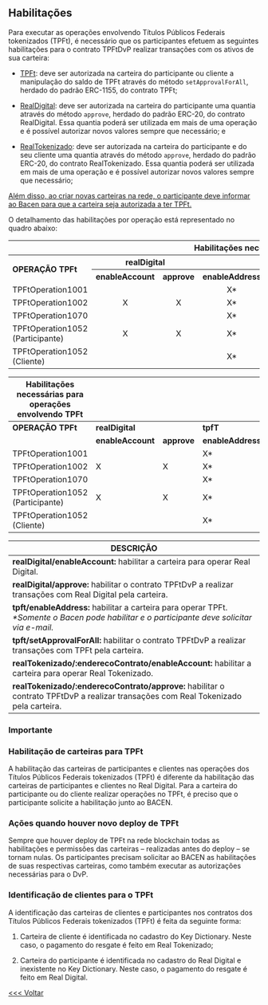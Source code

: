 ## Habilitações

Para executar as operações envolvendo Títulos Públicos Federais tokenizados (TPFt), é necessário que os participantes efetuem as seguintes habilitações para o contrato TPFtDvP realizar transações com os ativos de sua carteira:

- <span style="text-decoration: underline;">TPFt</span>: deve ser autorizada na carteira do participante ou cliente a manipulação do saldo de TPFt através do método `setApprovalForAll`, herdado do padrão ERC-1155, do contrato TPFt;

- <span style="text-decoration: underline;">RealDigital</span>: deve ser autorizada na carteira do participante uma quantia através do método `approve`, herdado do padrão ERC-20, do contrato RealDigital. Essa quantia poderá ser utilizada em mais de uma operação e é possível autorizar novos valores sempre que necessário; e

- <span style="text-decoration: underline;">RealTokenizado</span>: deve ser autorizada na carteira do participante e do seu cliente uma quantia através do método `approve`, herdado do padrão ERC-20, do contrato RealTokenizado. Essa quantia poderá ser utilizada em mais de uma operação e é possível autorizar novos valores sempre que necessário;

<span style="text-decoration: underline;">Além disso, ao criar novas carteiras na rede, o participante deve informar ao Bacen para que a carteira seja autorizada a ter TPFt.</span> 

O detalhamento das habilitações por operação está representado no quadro abaixo:

<table>
  <tr style="font-weight:bold;">
    <th colspan="7" style="text-align:center;">Habilitações necessárias para operações envolvendo TPFt</th>
  </tr>
  <tr>
    <th rowspan="2" style="text-align:left;">OPERAÇÃO TPFt</th>
    <th colspan="2" style="text-align:center;">realDigital</th>
    <th colspan="2" style="text-align:center;">tpfT</th>
    <th colspan="2" style="text-align:center;">realTokenizado</th>
  </tr>
  <tr>
    <th style="text-align:center;">enableAccount</th>
    <th style="text-align:center;">approve</th>
    <th style="text-align:center;">enableAddress</th>
    <th style="text-align:center;">setApprovalForAll</th>
    <th style="text-align:center;">/:enderecoContrato/enableAccount</th>
    <th style="text-align:center;">/:enderecoContrato/approve</th>
  </tr>
  <tr>
    <td>TPFtOperation1001</td>
    <td></td>
    <td></td>
    <td style="text-align:center;">X*</td>
    <td></td>
    <td></td>
    <td></td>
  </tr>
  <tr>
    <td>TPFtOperation1002</td>
    <td style="text-align:center;">X</td>
    <td style="text-align:center;">X</td>
    <td style="text-align:center;">X*</td>
    <td style="text-align:center;">X</td>
    <td></td>
    <td></td>
  </tr>
  <tr>
    <td>TPFtOperation1070</td>
    <td></td>
    <td></td>
    <td style="text-align:center;">X*</td>
    <td style="text-align:center;">X</td>
    <td></td>
    <td></td>
  </tr>
  <tr>
    <td>TPFtOperation1052 (Participante)</td>
    <td style="text-align:center;">X</td>
    <td style="text-align:center;">X</td>
    <td style="text-align:center;">X*</td>
    <td style="text-align:center;">X</td>
    <td style="text-align:center;">X</td>
    <td style="text-align:center;">X</td>
  </tr>
  <tr>
    <td>TPFtOperation1052 (Cliente)</td>
    <td></td>
    <td></td>
    <td style="text-align:center;">X*</td>
    <td style="text-align:center;">X</td>
    <td style="text-align:center;">X</td>
    <td style="text-align:center;">X</td>
  </tr>
</table>

| **Habilitações necessárias para operações envolvendo TPFt** |                   |                   |                   |                   |                   |                   |
|------------------------------------------------------------|-------------------|-------------------|-------------------|-------------------|-------------------|-------------------|
|                      **OPERAÇÃO TPFt**                     | **realDigital**   |                   | **tpfT**          |                   | **realTokenizado**|                   |
|                                                            | **enableAccount** | **approve**       | **enableAddress** | **setApprovalForAll** | **/:enderecoContrato/enableAccount** | **/:enderecoContrato/approve** |
| TPFtOperation1001                                          |                   |                   | X*                |                   |                   |                   |
| TPFtOperation1002                                          | X                 | X                 | X*                | X                 |                   |                   |
| TPFtOperation1070                                          |                   |                   | X*                | X                 |                   |                   |
| TPFtOperation1052 (Participante)                           | X                 | X                 | X*                | X                 | X                 | X                 |
| TPFtOperation1052 (Cliente)                                |                   |                   | X*                | X                 | X                 | X                 |



| **DESCRIÇÃO**                                  |
|----------------------------------------------|
| **realDigital/enableAccount:** habilitar a carteira para operar Real Digital. |
| **realDigital/approve:** habilitar o contrato TPFtDvP a realizar transações com Real Digital pela carteira.                                         |
| **tpft/enableAddress:** habilitar a carteira para operar TPFt. _*Somente o Bacen pode habilitar e o participante deve solicitar via e-mail._                                        |
| **tpft/setApprovalForAll:** habilitar o contrato TPFtDvP a realizar transações com TPFt pela carteira.                                         |
| **realTokenizado/:enderecoContrato/enableAccount:** habilitar a carteira para operar Real Tokenizado.                                        |
| **realTokenizado/:enderecoContrato/approve:** habilitar o contrato TPFtDvP a realizar transações com Real Tokenizado pela carteira.                                        |


### **Importante**

### **Habilitação de carteiras para TPFt**

A habilitação das carteiras de participantes e clientes nas operações dos Títulos Públicos Federais tokenizados (TPFt) é diferente da habilitação das carteiras de participantes e clientes no Real Digital. Para a carteira do participante ou do cliente realizar operações no TPFt, é preciso que o participante solicite a habilitação junto ao BACEN.

### **Ações quando houver novo deploy de TPFt**

Sempre que houver deploy de TPFt na rede blockchain todas as habilitações e permissões das carteiras – realizadas antes do deploy – se tornam nulas. Os participantes precisam solicitar ao BACEN as habilitações de suas respectivas carteiras, como também executar as autorizações necessárias para o DvP.

### **Identificação de clientes para o TPFt**

A identificação das carteiras de clientes e participantes nos contratos dos Títulos Públicos Federais tokenizados (TPFt) é feita da seguinte forma: 

1. Carteira de cliente é identificada no cadastro do Key Dictionary. Neste caso, o pagamento do resgate é feito em Real Tokenizado;

2. Carteira do participante é identificada no cadastro do Real Digital e inexistente no Key Dictionary. Neste caso, o pagamento do resgate é feito em Real Digital.

[<<< Voltar](smartcontracts.md)
